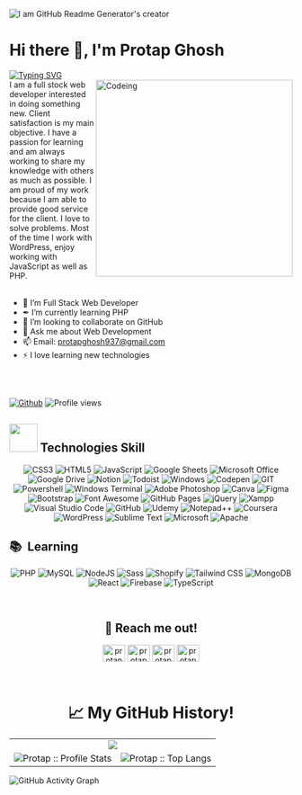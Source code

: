 ![I am GitHub Readme Generator's creator](https://www.digitaladlectio.com/wp-content/uploads/2020/04/New-PNC-Animated-Banners.gif)
# Hi there 👋, I'm Protap Ghosh
[![Typing SVG](https://readme-typing-svg.herokuapp.com?font=Oleo+Script+Swash+Caps&size=22&pause=1000&color=F26624&width=435&lines=Full+Stack+Web+Developer)](https://git.io/typing-svg)
<br/>
<img align="right" height="" width="350" alt="Codeing" src="https://moldech.com/wp-content/uploads/2022/07/96143-developer.gif">
I am a full stock web developer interested in doing something new. Client satisfaction is my main objective. I have a passion for learning and am always working to share my knowledge with others as much as possible. I am proud of my work because I am able to provide good service for the client. I love to solve problems. Most of the time I work with WordPress, enjoy working with JavaScript as well as PHP.
<br/>
<br/>


- 💼 I’m Full Stack Web Developer
- ✒ I’m currently learning PHP
- 👯 I’m looking to collaborate on GitHub
- 💬 Ask me about Web Development
- 📫 Email: protapghosh937@gmail.com
- ⚡ I love learning new technologies

<br/>
<br/>

[![Github](https://img.shields.io/github/followers/Protap9Ghosh?label=Follow&style=social)](https://github.com/Protap9Ghosh)&nbsp;![Profile views](https://gpvc.arturio.dev/Protap9Ghosh)

## <h2><img src = "https://media2.giphy.com/media/QssGEmpkyEOhBCb7e1/giphy.gif?cid=ecf05e47a0n3gi1bfqntqmob8g9aid1oyj2wr3ds3mg700bl&rid=giphy.gif" width='50'/>&nbsp;Technologies Skill</h2>

<div align="center">
 
 ![CSS3](https://img.shields.io/badge/CSS3-1572B6?style=for-the-badge&logo=css3&logoColor=white)
 ![HTML5](https://img.shields.io/badge/HTML5-E34F26?style=for-the-badge&logo=html5&logoColor=white)
 ![JavaScript](https://img.shields.io/badge/JavaScript-323330?style=for-the-badge&logo=javascript&logoColor=F7DF1E)
 ![Google Sheets](https://img.shields.io/badge/Google%20Sheets-34A853?style=for-the-badge&logo=google-sheets&logoColor=white)
 ![Microsoft Office](https://img.shields.io/badge/Microsoft_Office-D83B01?style=for-the-badge&logo=microsoft-office&logoColor=white)
 ![Google Drive](https://img.shields.io/badge/Google%20Drive-4285F4?style=for-the-badge&logo=googledrive&logoColor=white)
 ![Notion](https://img.shields.io/badge/Notion-000000?style=for-the-badge&logo=notion&logoColor=white)
 ![Todoist](https://img.shields.io/badge/Todoist-E44332?style=for-the-badge&logo=todoist&logoColor=white)
 ![Windows](https://img.shields.io/badge/Windows-0078D6?style=for-the-badge&logo=windows&logoColor=white)
 ![Codepen](https://img.shields.io/badge/Codepen-000000?style=for-the-badge&logo=codepen&logoColor=white)
 ![GIT](https://img.shields.io/badge/GIT-E44C30?style=for-the-badge&logo=git&logoColor=white)
 ![Powershell](https://img.shields.io/badge/powershell-5391FE?style=for-the-badge&logo=powershell&logoColor=white)
 ![Windows Terminal](https://img.shields.io/badge/windows%20terminal-4D4D4D?style=for-the-badge&logo=windows%20terminal&logoColor=white)
 ![Adobe Photoshop](https://img.shields.io/badge/Adobe%20Photoshop-31A8FF?style=for-the-badge&logo=Adobe%20Photoshop&logoColor=black)
 ![Canva](https://img.shields.io/badge/Canva-%2300C4CC.svg?&style=for-the-badge&logo=Canva&logoColor=white)
 ![Figma](https://img.shields.io/badge/Figma-F24E1E?style=for-the-badge&logo=figma&logoColor=white)
 ![Bootstrap](https://img.shields.io/badge/Bootstrap-563D7C?style=for-the-badge&logo=bootstrap&logoColor=white)
 ![Font Awesome](https://img.shields.io/badge/Font_Awesome-339AF0?style=for-the-badge&logo=fontawesome&logoColor=white)
 ![GitHub Pages](https://img.shields.io/badge/GitHub%20Pages-222222?style=for-the-badge&logo=GitHub%20Pages&logoColor=white)
 ![jQuery](https://img.shields.io/badge/jQuery-0769AD?style=for-the-badge&logo=jquery&logoColor=white)
 ![Xampp](https://img.shields.io/badge/Xampp-F37623?style=for-the-badge&logo=xampp&logoColor=white)
 ![Visual Studio Code](https://img.shields.io/badge/Visual_Studio_Code-0078D4?style=for-the-badge&logo=visual%20studio%20code&logoColor=white)
 ![GitHub](https://img.shields.io/badge/GitHub-100000?style=for-the-badge&logo=github&logoColor=white)
 ![Udemy](https://img.shields.io/badge/Udemy-A435F0?style=for-the-badge&logo=Udemy&logoColor=white)
 ![Notepad++](https://img.shields.io/badge/Notepad++-90E59A.svg?style=for-the-badge&logo=notepad%2b%2b&logoColor=black)
 ![Coursera](https://img.shields.io/badge/Coursera-0056D2?style=for-the-badge&logo=Coursera&logoColor=white)
 ![WordPress](https://img.shields.io/badge/WordPress-%23117AC9.svg?style=for-the-badge&logo=WordPress&logoColor=white)
 ![Sublime Text](https://img.shields.io/badge/sublime_text-%23575757.svg?style=for-the-badge&logo=sublime-text&logoColor=important)
 ![Microsoft](https://img.shields.io/badge/Microsoft-0078D4?style=for-the-badge&logo=microsoft&logoColor=white)
 ![Apache](https://img.shields.io/badge/apache-%23D42029.svg?style=for-the-badge&logo=apache&logoColor=white)
</div>

## <h2>📚 &nbsp;Learning</h2>

<div align="center">

 ![PHP](https://img.shields.io/badge/PHP-777BB4?style=for-the-badge&logo=php&logoColor=white)
 ![MySQL](https://img.shields.io/badge/MySQL-005C84?style=for-the-badge&logo=mysql&logoColor=white)
 ![NodeJS](https://img.shields.io/badge/node.js-6DA55F?style=for-the-badge&logo=node.js&logoColor=white)
 ![Sass](https://img.shields.io/badge/Sass-CC6699?style=for-the-badge&logo=sass&logoColor=white)
 ![Shopify](https://img.shields.io/badge/shopify-8DB543?style=for-the-badge&logo=Shopify&logoColor=white)
 ![Tailwind CSS](https://img.shields.io/badge/Tailwind_CSS-38B2AC?style=for-the-badge&logo=tailwind-css&logoColor=white)
 ![MongoDB](https://img.shields.io/badge/MongoDB-%234ea94b.svg?style=for-the-badge&logo=mongodb&logoColor=white)
 ![React](https://img.shields.io/badge/react-%23273c75.svg?style=for-the-badge&logo=react&logoColor=%2361DAFB)
 ![Firebase](https://img.shields.io/badge/firebase-%23039BE5.svg?style=for-the-badge&logo=firebase)
 ![TypeScript](https://img.shields.io/badge/typescript-%23007ACC.svg?style=for-the-badge&logo=typescript&logoColor=white)
</div>
<br/>
 
<h2 align="center">🤝 Reach me out!</h2>

<p align="center">
<a href="https://github.com/protap9ghosh" target="blank"><img align="center" src="https://raw.githubusercontent.com/rahuldkjain/github-profile-readme-generator/master/src/images/icons/Social/github.svg" alt="protap9ghosh" height="30" width="40" /></a>
<a href="https://codepen.io/protap9ghosh" target="blank"><img align="center" src="https://raw.githubusercontent.com/rahuldkjain/github-profile-readme-generator/master/src/images/icons/Social/codepen.svg" alt="protap9ghosh" height="30" width="40" /></a>
<a href="https://twitter.com/protap9ghosh" target="blank"><img align="center" src="https://raw.githubusercontent.com/rahuldkjain/github-profile-readme-generator/master/src/images/icons/Social/twitter.svg" alt="protap9ghosh" height="30" width="40" /></a>
<a href="https://fb.com/protap9ghosh" target="blank"><img align="center" src="https://raw.githubusercontent.com/rahuldkjain/github-profile-readme-generator/master/src/images/icons/Social/facebook.svg" alt="protap9ghosh" height="30" width="40" /></a>
</p> 
<br/>


<p align="center">
   <table align="center">
   <h1 align="center">📈 My GitHub History!</h1>
    <tr>
        <td colspan="2" align="center"><img src="http://github-readme-streak-stats.herokuapp.com?user=Protap9Ghosh&theme=blood-dark&fire=CC55FF&stroke=FFFE2F&ring=3FB984&background=102B43&currStreakLabel=21DEEA&currStreakNum=FF9A3E&sideNums=B1E0FF&sideLabels=2995BE&dates=36CE6D" /></td>
     </tr>
     <tr >
       <td><img alt="Protap :: Profile Stats" src="https://github-readme-stats.vercel.app/api?username=Protap9Ghosh&show_icons=true&theme=tokyonight" /></td>
       <td><img alt="Protap :: Top Langs" src="https://github-readme-stats.vercel.app/api/top-langs/?username=Protap9Ghosh&layout=compact&theme=nord" /></td>
     </tr>
     
   </table>
</p>

![GitHub Activity Graph](https://activity-graph.herokuapp.com/graph?username=Protap9Ghosh) 
